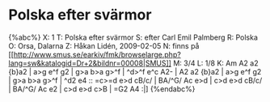 # Polska efter svärmor

{%abc%}
X: 1
T: Polska efter svärmor
S: efter Carl Emil Palmberg
R: Polska
O: Orsa, Dalarna
Z: Håkan Lidén, 2009-02-05
N: finns på [[http://www.smus.se/earkiv/fmk/browselarge.php?lang=sw&katalogid=Dr+2&bildnr=00008|SMUS]]
M: 3/4
L: 1/8
K: Am
A2 a2 {b}a2 | a>g e^f g2 | g>a b>a g>^f | ^d>^f e^c A2- | A2 a2 {b}a2 | 
a>g e^f g2 | g>a b>a g>^f | ^d2 e4 :: =c>=d e>d cB/c/ | BA/^G/ Ac e>d | 
c>d e>d cB/c/ | BA/^G/ Ac e2 | c>d e>d c>B | =G2 A4 :|]
{%endabc%}

